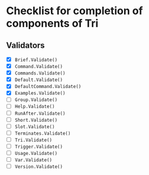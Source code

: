 # Checklist for completion of components of Tri

## Validators

   - [x] `Brief.Validate()`
   - [x] `Command.Validate()`
   - [x] `Commands.Validate()`
   - [x] `Default.Validate()`
   - [x] `DefaultCommand.Validate()`
   - [x] `Examples.Validate()`
   - [ ] `Group.Validate()`
   - [ ] `Help.Validate()`
   - [ ] `RunAfter.Validate()`
   - [ ] `Short.Validate()`
   - [ ] `Slot.Validate()`
   - [ ] `Terminates.Validate()`
   - [ ] `Tri.Validate()`
   - [ ] `Trigger.Validate()`
   - [ ] `Usage.Validate()`
   - [ ] `Var.Validate()`
   - [ ] `Version.Validate()`